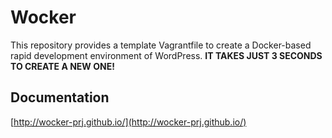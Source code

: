 # Wocker

This repository provides a template Vagrantfile to create a Docker-based rapid development environment of WordPress. __IT TAKES JUST 3 SECONDS TO CREATE A NEW ONE!__

## Documentation

[http://wocker-prj.github.io/](http://wocker-prj.github.io/)
